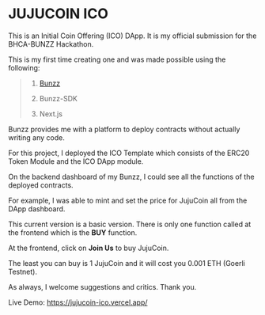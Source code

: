 # JUJUCOIN ICO

This is an Initial Coin Offering (ICO) DApp. It is my official submission for the BHCA-BUNZZ Hackathon.

This is my first time creating one and was made possible using the following:

> 1.  [Bunzz](https://app.bunzz.dev/)
>
> 2.  Bunzz-SDK
>
> 3.  Next.js

Bunzz provides me with a platform to deploy contracts without actually writing any code.

For this project, I deployed the ICO Template which consists of the ERC20 Token Module and the ICO DApp module.

On the backend dashboard of my Bunzz, I could see all the functions of the deployed contracts.

For example, I was able to mint and set the price for JujuCoin all from the DApp dashboard.

This current version is a basic version. There is only one function called at the frontend which is the **BUY** function.

At the frontend, click on **Join Us** to buy JujuCoin.

The least you can buy is 1 JujuCoin and it will cost you 0.001 ETH (Goerli Testnet).

As always, I welcome suggestions and critics. Thank you.

Live Demo: https://jujucoin-ico.vercel.app/
